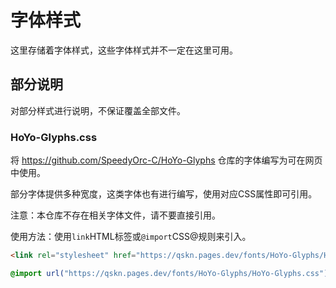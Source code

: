# 字体样式

这里存储着字体样式，这些字体样式并不一定在这里可用。

## 部分说明

对部分样式进行说明，不保证覆盖全部文件。

### HoYo-Glyphs.css

将 https://github.com/SpeedyOrc-C/HoYo-Glyphs 仓库的字体编写为可在网页中使用。

部分字体提供多种宽度，这类字体也有进行编写，使用对应CSS属性即可引用。

注意：本仓库不存在相关字体文件，请不要直接引用。

使用方法：使用`link`HTML标签或`@import`CSS@规则来引入。

```html
<link rel="stylesheet" href="https://qskn.pages.dev/fonts/HoYo-Glyphs/HoYo-Glyphs.css" />
```

```css
@import url("https://qskn.pages.dev/fonts/HoYo-Glyphs/HoYo-Glyphs.css");
```
